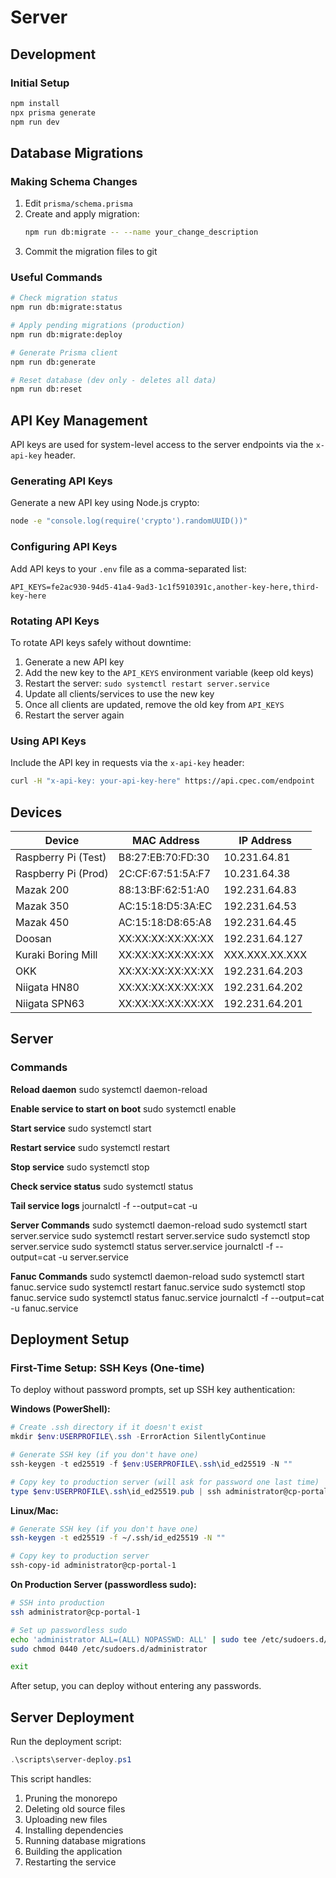 # Server

## Development

### Initial Setup

```bash
npm install
npx prisma generate
npm run dev
```

## Database Migrations

### Making Schema Changes

1. Edit `prisma/schema.prisma`
2. Create and apply migration:
   ```bash
   npm run db:migrate -- --name your_change_description
   ```
3. Commit the migration files to git

### Useful Commands

```bash
# Check migration status
npm run db:migrate:status

# Apply pending migrations (production)
npm run db:migrate:deploy

# Generate Prisma client
npm run db:generate

# Reset database (dev only - deletes all data)
npm run db:reset
```

## API Key Management

API keys are used for system-level access to the server endpoints via the `x-api-key` header.

### Generating API Keys

Generate a new API key using Node.js crypto:

```bash
node -e "console.log(require('crypto').randomUUID())"
```

### Configuring API Keys

Add API keys to your `.env` file as a comma-separated list:

```env
API_KEYS=fe2ac930-94d5-41a4-9ad3-1c1f5910391c,another-key-here,third-key-here
```

### Rotating API Keys

To rotate API keys safely without downtime:

1. Generate a new API key
2. Add the new key to the `API_KEYS` environment variable (keep old keys)
3. Restart the server: `sudo systemctl restart server.service`
4. Update all clients/services to use the new key
5. Once all clients are updated, remove the old key from `API_KEYS`
6. Restart the server again

### Using API Keys

Include the API key in requests via the `x-api-key` header:

```bash
curl -H "x-api-key: your-api-key-here" https://api.cpec.com/endpoint
```

## Devices

| Device                 | MAC Address         | IP Address       |
|------------------------|---------------------|------------------|
| Raspberry Pi (Test)    | B8:27:EB:70:FD:30   | 10.231.64.81     |
| Raspberry Pi (Prod)    | 2C:CF:67:51:5A:F7   | 10.231.64.38     |
| Mazak 200              | 88:13:BF:62:51:A0   | 192.231.64.83    |
| Mazak 350              | AC:15:18:D5:3A:EC   | 192.231.64.53    |
| Mazak 450              | AC:15:18:D8:65:A8   | 192.231.64.45    |
| Doosan                 | XX:XX:XX:XX:XX:XX   | 192.231.64.127   |
| Kuraki Boring Mill     | XX:XX:XX:XX:XX:XX   | XXX.XXX.XX.XXX   |
| OKK                    | XX:XX:XX:XX:XX:XX   | 192.231.64.203   |
| Niigata HN80           | XX:XX:XX:XX:XX:XX   | 192.231.64.202   |
| Niigata SPN63          | XX:XX:XX:XX:XX:XX   | 192.231.64.201   |

## Server

### Commands

**Reload daemon**
sudo systemctl daemon-reload

**Enable service to start on boot**
sudo systemctl enable <service-file>

**Start service**
sudo systemctl start <service-file>

**Restart service**
sudo systemctl restart <service-file>

**Stop service**
sudo systemctl stop <service-file>

**Check service status**
sudo systemctl status <service-file>

**Tail service logs**
journalctl -f --output=cat -u <service-file>

**Server Commands**
sudo systemctl daemon-reload
sudo systemctl start server.service
sudo systemctl restart server.service
sudo systemctl stop server.service
sudo systemctl status server.service
journalctl -f --output=cat -u server.service

**Fanuc Commands**
sudo systemctl daemon-reload
sudo systemctl start fanuc.service
sudo systemctl restart fanuc.service
sudo systemctl stop fanuc.service
sudo systemctl status fanuc.service
journalctl -f --output=cat -u fanuc.service

## Deployment Setup

### First-Time Setup: SSH Keys (One-time)

To deploy without password prompts, set up SSH key authentication:

**Windows (PowerShell):**
```powershell
# Create .ssh directory if it doesn't exist
mkdir $env:USERPROFILE\.ssh -ErrorAction SilentlyContinue

# Generate SSH key (if you don't have one)
ssh-keygen -t ed25519 -f $env:USERPROFILE\.ssh\id_ed25519 -N ""

# Copy key to production server (will ask for password one last time)
type $env:USERPROFILE\.ssh\id_ed25519.pub | ssh administrator@cp-portal-1 "mkdir -p ~/.ssh && cat >> ~/.ssh/authorized_keys && chmod 600 ~/.ssh/authorized_keys && chmod 700 ~/.ssh"
```

**Linux/Mac:**
```bash
# Generate SSH key (if you don't have one)
ssh-keygen -t ed25519 -f ~/.ssh/id_ed25519 -N ""

# Copy key to production server
ssh-copy-id administrator@cp-portal-1
```

**On Production Server (passwordless sudo):**
```bash
# SSH into production
ssh administrator@cp-portal-1

# Set up passwordless sudo
echo 'administrator ALL=(ALL) NOPASSWD: ALL' | sudo tee /etc/sudoers.d/administrator
sudo chmod 0440 /etc/sudoers.d/administrator

exit
```

After setup, you can deploy without entering any passwords.

## Server Deployment

Run the deployment script:

```powershell
.\scripts\server-deploy.ps1
```

This script handles:
1. Pruning the monorepo
2. Deleting old source files
3. Uploading new files
4. Installing dependencies
5. Running database migrations
6. Building the application
7. Restarting the service